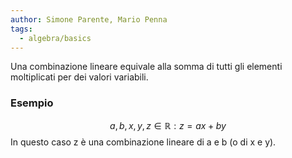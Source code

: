 ```yaml
---
author: Simone Parente, Mario Penna
tags:
  - algebra/basics
---
```

Una combinazione lineare equivale alla somma di tutti gli elementi moltiplicati per dei valori variabili.
### Esempio
$$a,b,x,y,z \in \mathbb{R} : z=ax+by$$
In questo caso z è una combinazione lineare di a e b (o di x e y).